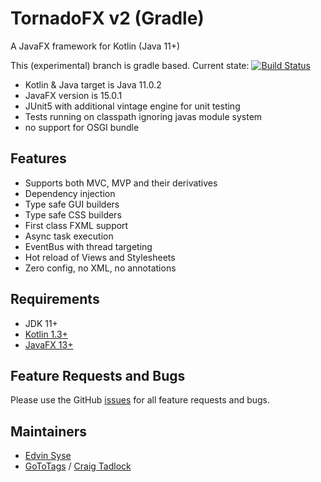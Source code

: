 # TornadoFX v2 (Gradle)

A JavaFX framework for Kotlin (Java 11+)

This (experimental) branch is gradle based.
Current state: [![Build Status](https://travis-ci.com/confinitum/tornadofx2.svg)](https://travis-ci.com/confinitum/tornadofx2)

* Kotlin & Java target is Java 11.0.2
* JavaFX version is 15.0.1
* JUnit5 with additional vintage engine for unit testing
* Tests running on classpath ignoring javas module system 
* no support for OSGI bundle

## Features

* Supports both MVC, MVP and their derivatives
* Dependency injection
* Type safe GUI builders
* Type safe CSS builders
* First class FXML support
* Async task execution
* EventBus with thread targeting
* Hot reload of Views and Stylesheets
* Zero config, no XML, no annotations

## Requirements

* JDK 11+
* [Kotlin 1.3+](https://kotlinlang.org/)
* [JavaFX 13+](https://openjfx.io/)

## Feature Requests and Bugs

Please use the GitHub [issues](https://github.com/edvin/tornadofx2/issues) for all feature requests and bugs.

## Maintainers

* [Edvin Syse](https://github.com/edvin)
* [GoToTags](https://gototags.com/) / [Craig Tadlock](https://www.linkedin.com/in/ctadlock/)

